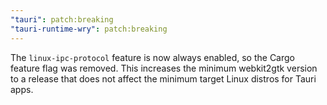 ```yaml
---
"tauri": patch:breaking
"tauri-runtime-wry": patch:breaking
---
```


The `linux-ipc-protocol` feature is now always enabled, so the Cargo feature flag was removed.
This increases the minimum webkit2gtk version to a release that does not affect the minimum target Linux distros for Tauri apps.
